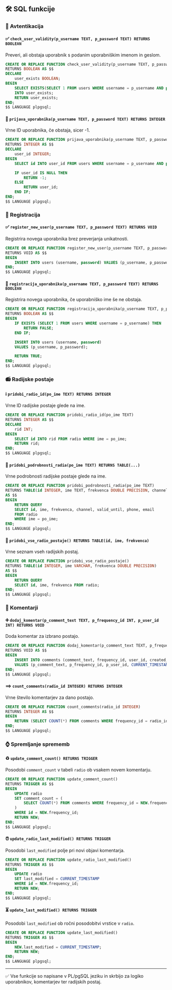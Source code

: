 ## 🛠 SQL funkcije

### 🔐 Avtentikacija

#### ✅ `check_user_validity(p_username TEXT, p_password TEXT) RETURNS BOOLEAN`

Preveri, ali obstaja uporabnik s podanim uporabniškim imenom in geslom.

```sql
CREATE OR REPLACE FUNCTION check_user_validity(p_username TEXT, p_password TEXT)
RETURNS BOOLEAN AS $$
DECLARE
    user_exists BOOLEAN;
BEGIN
    SELECT EXISTS(SELECT 1 FROM users WHERE username = p_username AND password = p_password)
    INTO user_exists;
    RETURN user_exists;
END;
$$ LANGUAGE plpgsql;
```

#### 👤 `prijava_uporabnika(p_username TEXT, p_password TEXT) RETURNS INTEGER`

Vrne ID uporabnika, če obstaja, sicer -1.

```sql
CREATE OR REPLACE FUNCTION prijava_uporabnika(p_username TEXT, p_password TEXT)
RETURNS INTEGER AS $$
DECLARE
    user_id INTEGER;
BEGIN
    SELECT id INTO user_id FROM users WHERE username = p_username AND password = p_password;

    IF user_id IS NULL THEN
        RETURN -1;
    ELSE
        RETURN user_id;
    END IF;
END;
$$ LANGUAGE plpgsql;
```

### 📏 Registracija

#### ✅ `register_new_user(p_username TEXT, p_password TEXT) RETURNS VOID`

Registrira novega uporabnika brez preverjanja unikatnosti.

```sql
CREATE OR REPLACE FUNCTION register_new_user(p_username TEXT, p_password TEXT)
RETURNS VOID AS $$
BEGIN
    INSERT INTO users (username, password) VALUES (p_username, p_password);
END;
$$ LANGUAGE plpgsql;
```

#### 🔐 `registracija_uporabnika(p_username TEXT, p_password TEXT) RETURNS BOOLEAN`

Registrira novega uporabnika, če uporabniško ime še ne obstaja.

```sql
CREATE OR REPLACE FUNCTION registracija_uporabnika(p_username TEXT, p_password TEXT)
RETURNS BOOLEAN AS $$
BEGIN
    IF EXISTS (SELECT 1 FROM users WHERE username = p_username) THEN
        RETURN FALSE;
    END IF;

    INSERT INTO users (username, password)
    VALUES (p_username, p_password);

    RETURN TRUE;
END;
$$ LANGUAGE plpgsql;
```

### 📻 Radijske postaje

#### ℹ️ `pridobi_radio_id(po_ime TEXT) RETURNS INTEGER`

Vrne ID radijske postaje glede na ime.

```sql
CREATE OR REPLACE FUNCTION pridobi_radio_id(po_ime TEXT)
RETURNS INTEGER AS $$
DECLARE
    rid INT;
BEGIN
    SELECT id INTO rid FROM radio WHERE ime = po_ime;
    RETURN rid;
END;
$$ LANGUAGE plpgsql;
```

#### 📄 `pridobi_podrobnosti_radia(po_ime TEXT) RETURNS TABLE(...)`

Vrne podrobnosti radijske postaje glede na ime.

```sql
CREATE OR REPLACE FUNCTION pridobi_podrobnosti_radia(po_ime TEXT)
RETURNS TABLE(id INTEGER, ime TEXT, frekvenca DOUBLE PRECISION, channel TEXT, valid_until DATE, phone TEXT, email TEXT)
AS $$
BEGIN
    RETURN QUERY
    SELECT id, ime, frekvenca, channel, valid_until, phone, email
    FROM radio
    WHERE ime = po_ime;
END;
$$ LANGUAGE plpgsql;
```

#### 🔢 `pridobi_vse_radio_postaje() RETURNS TABLE(id, ime, frekvenca)`

Vrne seznam vseh radijskih postaj.

```sql
CREATE OR REPLACE FUNCTION pridobi_vse_radio_postaje()
RETURNS TABLE(id INTEGER, ime VARCHAR, frekvenca DOUBLE PRECISION)
AS $$
BEGIN
    RETURN QUERY
    SELECT id, ime, frekvenca FROM radio;
END;
$$ LANGUAGE plpgsql;
```

### 💬 Komentarji

#### ➕ `dodaj_komentar(p_comment_text TEXT, p_frequency_id INT, p_user_id INT) RETURNS VOID`

Doda komentar za izbrano postajo.

```sql
CREATE OR REPLACE FUNCTION dodaj_komentar(p_comment_text TEXT, p_frequency_id INTEGER, p_user_id INTEGER)
RETURNS VOID AS $$
BEGIN
    INSERT INTO comments (comment_text, frequency_id, user_id, created_at)
    VALUES (p_comment_text, p_frequency_id, p_user_id, CURRENT_TIMESTAMP);
END;
$$ LANGUAGE plpgsql;
```

#### ==> `count_comments(radio_id INTEGER) RETURNS INTEGER`

Vrne število komentarjev za dano postajo.

```sql
CREATE OR REPLACE FUNCTION count_comments(radio_id INTEGER)
RETURNS INTEGER AS $$
BEGIN
    RETURN (SELECT COUNT(*) FROM comments WHERE frequency_id = radio_id);
END;
$$ LANGUAGE plpgsql;
```

### ⌚ Spremljanje sprememb

#### ♻️ `update_comment_count() RETURNS TRIGGER`

Posodobi `comment_count` v tabeli `radio` ob vsakem novem komentarju.

```sql
CREATE OR REPLACE FUNCTION update_comment_count()
RETURNS TRIGGER AS $$
BEGIN
    UPDATE radio
    SET comment_count = (
        SELECT COUNT(*) FROM comments WHERE frequency_id = NEW.frequency_id
    )
    WHERE id = NEW.frequency_id;
    RETURN NEW;
END;
$$ LANGUAGE plpgsql;
```

#### ⏰ `update_radio_last_modified() RETURNS TRIGGER`

Posodobi `last_modified` polje pri novi objavi komentarja.

```sql
CREATE OR REPLACE FUNCTION update_radio_last_modified()
RETURNS TRIGGER AS $$
BEGIN
    UPDATE radio
    SET last_modified = CURRENT_TIMESTAMP
    WHERE id = NEW.frequency_id;
    RETURN NEW;
END;
$$ LANGUAGE plpgsql;
```

#### ⏳ `update_last_modified() RETURNS TRIGGER`

Posodobi `last_modified` ob ročni posodobitvi vrstice v `radio`.

```sql
CREATE OR REPLACE FUNCTION update_last_modified()
RETURNS TRIGGER AS $$
BEGIN
    NEW.last_modified = CURRENT_TIMESTAMP;
    RETURN NEW;
END;
$$ LANGUAGE plpgsql;
```

---

✅ Vse funkcije so napisane v PL/pgSQL jeziku in skrbijo za logiko uporabnikov, komentarjev ter radijskih postaj.
